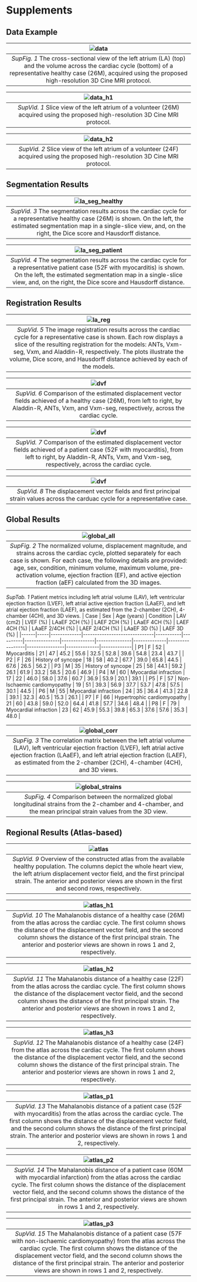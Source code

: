 # Supplements

## Data Example
| ![data](data/data_example.png "Cross section view and volume across the cardiac cycle") | 
|:--:|
| _<span id="SupFig1">SupFig. 1</span>_ The cross-sectional view of the left atrium (LA) (top) and the volume across the cardiac cycle (bottom) of a representative healthy case (26M), acquired using the proposed high-resolution 3D Cine MRI protocol. |

| ![data_h1](data/data_slice_1.gif "Slice view of volunteer 1 across the cardiac cycle") | 
|:--:|
| _<span id="SupVid1">SupVid. 1</span>_ Slice view of the left atrium of a volunteer (26M) acquired using the proposed high-resolution 3D Cine MRI protocol. |

| ![data_h2](data/data_slice_2.gif "Slice view of volunteer 2 across the cardiac cycle") | 
|:--:|
| _<span id="SupVid2">SupVid. 2</span>_ Slice view of the left atrium of a volunteer (24F) acquired using the proposed high-resolution 3D Cine MRI protocol. |


## Segmentation Results
| ![la_seg_healthy](segmentation/seg_healthy.gif "Left atrium segmentation results across the cardiac cycle") | 
|:--:|
| _<span id="SupVid3">SupVid. 3</span>_ The segmentation results across the cardiac cycle for a representative healthy case (26M) is shown. On the left, the estimated segmentation map in a single-slice view, and, on the right, the Dice score and Hausdorff distance.

| ![la_seg_patient](segmentation/seg_patient.gif "Left atrium segmentation results across the cardiac cycle") | 
|:--:|
| _<span id="SupVid4">SupVid. 4</span>_ The segmentation results across the cardiac cycle for a representative patient case (52F with myocarditis) is shown. On the left, the estimated segmentation map in a single-slice view, and, on the right, the Dice score and Hausdorff distance.



## Registration Results
| ![la_reg](registration/la_reg.gif "Left atrium registration results across the cardiac cycle") | 
|:--:|
| _<span id="SupVid5">SupVid. 5</span>_ The image registration results across the cardiac cycle for a representative case is shown. Each row displays a slice of the resulting registration for the models: ANTs, Vxm-seg, Vxm, and Aladdin-R, respectively. The plots illustrate the volume, Dice score, and Hausdorff distance achieved by each of the models. |

| ![dvf](registration/dvf_comparison_healthy.gif "Comparison of the estimated displacement vector fields of a healthy case") | 
|:--:|
| _<span id="SupVid6">SupVid. 6</span>_ Comparison of the estimated displacement vector fields achieved of a healthy case (26M), from left to right, by Aladdin-R, ANTs, Vxm, and Vxm-seg, respectively, across the cardiac cycle. |

| ![dvf](registration/dvf_comparison_patient.gif "Comparison of the estimated displacement vector fields of a patient case") | 
|:--:|
| _<span id="SupVid7">SupVid. 7</span>_ Comparison of the estimated displacement vector fields achieved of a patient case (52F with myocarditis), from left to right, by Aladdin-R, ANTs, Vxm, and Vxm-seg, respectively, across the cardiac cycle. |

| ![dvf](registration/healthy1_results.gif "The displacement and strains of a representative case") | 
|:--:|
| _<span id="SupVid8">SupVid. 8</span>_ The displacement vector fields and first principal strain values across the carduac cycle for a representative case. |


## Global Results
| ![global_all](global_results/individual.png "The normalized volume, displacement magnitude, and strains across the cardiac cycle for each case") |
|:--:|
| _<span id="SupFig2">SupFig. 2</span>_ The normalized volume, displacement magnitude, and strains across the cardiac cycle, plotted separately for each case is shown. For each case, the following details are provided: age, sex, condition, minimum volume, maximum volume, pre-activation volume, ejection fraction (EF), and active ejection fraction (aEF) calculated from the 3D images. |


_<span id="SupTab1">SupTab. 1</span>_ Patient metrics including left atrial volume (LAV), left ventricular ejection fraction (LVEF), left atrial active ejection fraction (LAaEF), and left atrial ejection fraction (LAEF), as estimated from the 2-chamber (2CH), 4-chamber (4CH), and 3D views.
| Case | Sex | Age (years) | Condition                    | LAV (cm2) | LVEF (%) | LAaEF 2CH (%) | LAEF 2CH (%) | LAaEF 4CH (%) | LAEF 4CH (%) | LAaEF 2/4CH (%) | LAEF 2/4CH (%) | LAaEF 3D (%) | LAEF 3D (%) |
|------|-----|-------------|------------------------------|-----------|----------|---------------|--------------|---------------|--------------|-----------------|----------------|--------------|-------------|
| P1   | F   | 52          | Myocarditis                  | 21        | 47       | 45.2          | 55.6         | 32.5          | 52.8         | 39.6            | 54.8           | 23.4         | 43.7        |
| P2   | F   | 26          | History of syncope           | 18        | 58       | 40.2          | 67.7         | 39.0          | 65.8         | 44.5            | 67.6           | 26.5         | 56.2        |
| P3   | M   | 35          | History of syncope           | 25        | 58       | 44.1          | 59.2         | 26.1          | 61.9         | 33.2            | 58.5           | 20.6         | 46.9        |
| P4   | M   | 60          | Myocardial infraction        | 17        | 22       | 46.0          | 58.0         | 37.6          | 60.7         | 36.9            | 53.9           | 20.1         | 39.1        |
| P5   | F   | 57          | Non-Ischaemic cardiomyopathy | 19        | 51       | 39.3          | 56.9         | 37.7          | 53.7         | 47.8            | 57.5           | 30.1         | 44.5        |
| P6   | M   | 55          | Myocardial infraction        | 24        | 35       | 36.4          | 41.3         | 22.8          | 39.1         | 32.3            | 40.5           | 15.3         | 26.1        |
| P7   | F   | 66          | Hypertrophic cardiomyopathy  | 21        | 60       | 43.8          | 59.0         | 52.0          | 64.4         | 41.8            | 57.7           | 34.6         | 48.4        |
| P8   | F   | 79          | Myocardial infraction        | 23        | 62       | 45.9          | 55.3         | 39.8          | 65.3         | 37.6            | 57.6           | 35.3         | 48.0        |


| ![global_corr](global_results/correlation_matrix.png "Correlation matrix between estimated values from 2-Chamber, 4-Chamber and 3D Views") |
|:--:|
| _<span id="SupFig3">SupFig. 3</span>_ The correlation matrix between the left atrial volume (LAV), left ventricular ejection fraction (LVEF), left atrial active ejection fraction (LAaEF), and left atrial ejection fraction (LAEF), as estimated from the 2-chamber (2CH), 4-chamber (4CH), and 3D views. |

| ![global_strains](global_results/strains.png "Normalized strains of 2-Chamber, 4-Chamber and 3D Views") |
|:--:|
| _<span id="SupFig4">SupFig. 4</span>_ Comparison between the normalized global longitudinal strains from the 2-chamber and 4-chamber, and the mean principal strain values from the 3D view. |


## Regional Results (Atlas-based)
| ![atlas](regional_results/atlas.gif "Overview of the atlas") | 
|:--:|
| _<span id="SupVid9">SupVid. 9</span>_ Overview of the constructed atlas from the available healthy population. The columns depict the whole heart view, the left atrium displacement vector field, and the first principal strain. The anterior and posterior views are shown in the first and second rows, respectively. |

| ![atlas_h1](regional_results/healthy1.gif "Analysis of a healthy case 1 using the atlas") | 
|:--:|
| _<span id="SupVid10">SupVid. 10</span>_ The Mahalanobis distance of a healthy case (26M) from the atlas across the cardiac cycle. The first column shows the distance of the displacement vector field, and the second column shows the distance of the first principal strain. The anterior and posterior views are shown in rows 1 and 2, respectively. |

| ![atlas_h2](regional_results/healthy2.gif "Analysis of a healthy case 2 using the atlas") | 
|:--:|
| _<span id="SupVid11">SupVid. 11</span>_ The Mahalanobis distance of a healthy case (22F) from the atlas across the cardiac cycle. The first column shows the distance of the displacement vector field, and the second column shows the distance of the first principal strain. The anterior and posterior views are shown in rows 1 and 2, respectively. |

| ![atlas_h3](regional_results/healthy3.gif "Analysis of a healthy case 3 using the atlas") | 
|:--:|
| _<span id="SupVid12">SupVid. 12</span>_ The Mahalanobis distance of a healthy case (24F) from the atlas across the cardiac cycle. The first column shows the distance of the displacement vector field, and the second column shows the distance of the first principal strain. The anterior and posterior views are shown in rows 1 and 2, respectively. |

| ![atlas_p1](regional_results/patient1.gif "Analysis of a patient case 1 using the atlas") | 
|:--:|
| _<span id="SupVid13">SupVid. 13</span>_ The Mahalanobis distance of a patient case (52F with myocarditis) from the atlas across the cardiac cycle. The first column shows the distance of the displacement vector field, and the second column shows the distance of the first principal strain. The anterior and posterior views are shown in rows 1 and 2, respectively. |

| ![atlas_p2](regional_results/patient2.gif "Analysis of a patient case 2 using the atlas") | 
|:--:|
| _<span id="SupVid14">SupVid. 14</span>_ The Mahalanobis distance of a patient case (60M with myocardial infarction) from the atlas across the cardiac cycle. The first column shows the distance of the displacement vector field, and the second column shows the distance of the first principal strain. The anterior and posterior views are shown in rows 1 and 2, respectively. |

| ![atlas_p3](regional_results/patient3.gif "Analysis of a patient case 3 using the atlas") | 
|:--:|
| _<span id="SupVid15">SupVid. 15</span>_ The Mahalanobis distance of a patient case (57F with non-ischaemic cardiomyopathy) from the atlas across the cardiac cycle. The first column shows the distance of the displacement vector field, and the second column shows the distance of the first principal strain. The anterior and posterior views are shown in rows 1 and 2, respectively. |
